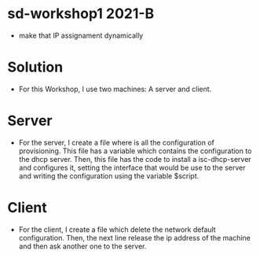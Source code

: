 # sd-workshop1 2021-B
- make that IP assignament dynamically  

# Solution
- For this Workshop, I use two machines: A server and client. 

# Server
- For the server, I create a file where is all the configuration of provisioning. This file has a variable which contains the configuration to the dhcp server. Then, this file has the code to install a isc-dhcp-server and configures it, setting the interface that would be use to the server and writing the configuration using the variable $script.

# Client
- For the client, I create a file which delete the network default configuration. Then, the next line release the ip address of the machine and then ask another one to the server.

